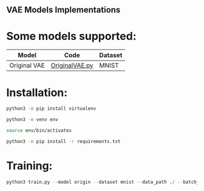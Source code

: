 ## VAE Models Implementations

# Some models supported:

| Model | Code | Dataset |
| --- | --- | --- |
| Original VAE | [OriginalVAE.py](/models/OriginalVAE.py) | MNIST |

# Installation:

```bash
python3 -m pip install virtualenv

python3 -m venv env

source env/bin/activates

python3 -m pip install -r requirements.txt
```

# Training:

```python
python3 train.py --model origin --dataset mnist --data_path ./ --batch_size 100 --epochs 30
```